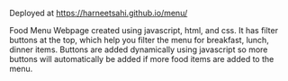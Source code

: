 Deployed at https://harneetsahi.github.io/menu/

Food Menu Webpage created using javascript, html, and css.
It has filter buttons at the top, which help you filter the menu for breakfast, lunch, dinner items.
Buttons are added dynamically using javascript so more buttons will automatically be added if more food items are added to the menu.
